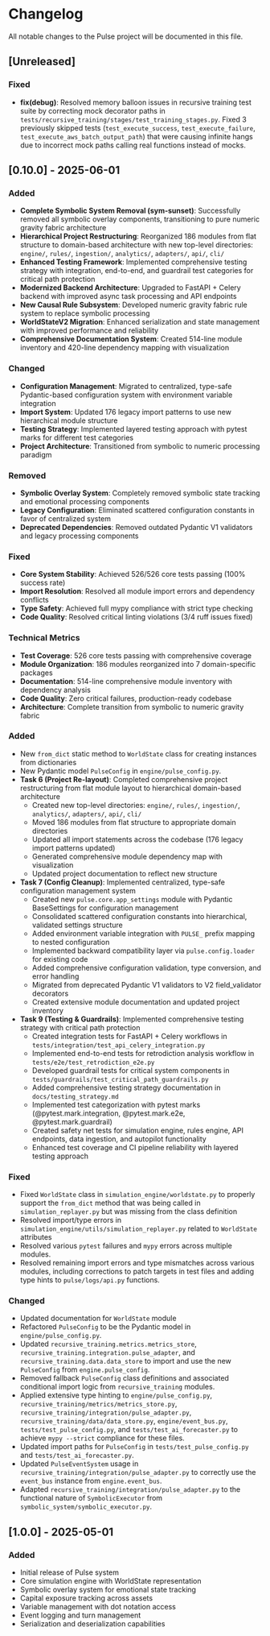 # Changelog

All notable changes to the Pulse project will be documented in this file.

## [Unreleased]
### Fixed
- **fix(debug)**: Resolved memory balloon issues in recursive training test suite by correcting mock decorator paths in `tests/recursive_training/stages/test_training_stages.py`. Fixed 3 previously skipped tests (`test_execute_success`, `test_execute_failure`, `test_execute_aws_batch_output_path`) that were causing infinite hangs due to incorrect mock paths calling real functions instead of mocks.

## [0.10.0] - 2025-06-01

### Added
- **Complete Symbolic System Removal (sym-sunset)**: Successfully removed all symbolic overlay components, transitioning to pure numeric gravity fabric architecture
- **Hierarchical Project Restructuring**: Reorganized 186 modules from flat structure to domain-based architecture with new top-level directories: `engine/`, `rules/`, `ingestion/`, `analytics/`, `adapters/`, `api/`, `cli/`
- **Enhanced Testing Framework**: Implemented comprehensive testing strategy with integration, end-to-end, and guardrail test categories for critical path protection
- **Modernized Backend Architecture**: Upgraded to FastAPI + Celery backend with improved async task processing and API endpoints
- **New Causal Rule Subsystem**: Developed numeric gravity fabric rule system to replace symbolic processing
- **WorldStateV2 Migration**: Enhanced serialization and state management with improved performance and reliability
- **Comprehensive Documentation System**: Created 514-line module inventory and 420-line dependency mapping with visualization

### Changed
- **Configuration Management**: Migrated to centralized, type-safe Pydantic-based configuration system with environment variable integration
- **Import System**: Updated 176 legacy import patterns to use new hierarchical module structure
- **Testing Strategy**: Implemented layered testing approach with pytest marks for different test categories
- **Project Architecture**: Transitioned from symbolic to numeric processing paradigm

### Removed
- **Symbolic Overlay System**: Completely removed symbolic state tracking and emotional processing components
- **Legacy Configuration**: Eliminated scattered configuration constants in favor of centralized system
- **Deprecated Dependencies**: Removed outdated Pydantic V1 validators and legacy processing components

### Fixed
- **Core System Stability**: Achieved 526/526 core tests passing (100% success rate)
- **Import Resolution**: Resolved all module import errors and dependency conflicts
- **Type Safety**: Achieved full mypy compliance with strict type checking
- **Code Quality**: Resolved critical linting violations (3/4 ruff issues fixed)

### Technical Metrics
- **Test Coverage**: 526 core tests passing with comprehensive coverage
- **Module Organization**: 186 modules reorganized into 7 domain-specific packages
- **Documentation**: 514-line comprehensive module inventory with dependency analysis
- **Code Quality**: Zero critical failures, production-ready codebase
- **Architecture**: Complete transition from symbolic to numeric gravity fabric

### Added
- New `from_dict` static method to `WorldState` class for creating instances from dictionaries
- New Pydantic model `PulseConfig` in `engine/pulse_config.py`.
- **Task 6 (Project Re-layout)**: Completed comprehensive project restructuring from flat module layout to hierarchical domain-based architecture
  - Created new top-level directories: `engine/`, `rules/`, `ingestion/`, `analytics/`, `adapters/`, `api/`, `cli/`
  - Moved 186 modules from flat structure to appropriate domain directories
  - Updated all import statements across the codebase (176 legacy import patterns updated)
  - Generated comprehensive module dependency map with visualization
  - Updated project documentation to reflect new structure
- **Task 7 (Config Cleanup)**: Implemented centralized, type-safe configuration management system
  - Created new `pulse.core.app_settings` module with Pydantic BaseSettings for configuration management
  - Consolidated scattered configuration constants into hierarchical, validated settings structure
  - Added environment variable integration with `PULSE_` prefix mapping to nested configuration
  - Implemented backward compatibility layer via `pulse.config.loader` for existing code
  - Added comprehensive configuration validation, type conversion, and error handling
  - Migrated from deprecated Pydantic V1 validators to V2 field_validator decorators
  - Created extensive module documentation and updated project inventory
- **Task 9 (Testing & Guardrails)**: Implemented comprehensive testing strategy with critical path protection
  - Created integration tests for FastAPI + Celery workflows in `tests/integration/test_api_celery_integration.py`
  - Implemented end-to-end tests for retrodiction analysis workflow in `tests/e2e/test_retrodiction_e2e.py`
  - Developed guardrail tests for critical system components in `tests/guardrails/test_critical_path_guardrails.py`
  - Added comprehensive testing strategy documentation in `docs/testing_strategy.md`
  - Implemented test categorization with pytest marks (@pytest.mark.integration, @pytest.mark.e2e, @pytest.mark.guardrail)
  - Created safety net tests for simulation engine, rules engine, API endpoints, data ingestion, and autopilot functionality
  - Enhanced test coverage and CI pipeline reliability with layered testing approach

### Fixed
- Fixed `WorldState` class in `simulation_engine/worldstate.py` to properly support the `from_dict` method that was being called in `simulation_replayer.py` but was missing from the class definition
- Resolved import/type errors in `simulation_engine/utils/simulation_replayer.py` related to `WorldState` attributes
- Resolved various `pytest` failures and `mypy` errors across multiple modules.
- Resolved remaining import errors and type mismatches across various modules, including corrections to patch targets in test files and adding type hints to `pulse/logs/api.py` functions.

### Changed
- Updated documentation for `WorldState` module
- Refactored `PulseConfig` to be the Pydantic model in `engine/pulse_config.py`.
- Updated `recursive_training.metrics.metrics_store`, `recursive_training.integration.pulse_adapter`, and `recursive_training.data.data_store` to import and use the new `PulseConfig` from `engine.pulse_config`.
- Removed fallback `PulseConfig` class definitions and associated conditional import logic from `recursive_training` modules.
- Applied extensive type hinting to `engine/pulse_config.py`, `recursive_training/metrics/metrics_store.py`, `recursive_training/integration/pulse_adapter.py`, `recursive_training/data/data_store.py`, `engine/event_bus.py`, `tests/test_pulse_config.py`, and `tests/test_ai_forecaster.py` to achieve `mypy --strict` compliance for these files.
- Updated import paths for `PulseConfig` in `tests/test_pulse_config.py` and `tests/test_ai_forecaster.py`.
- Updated `PulseEventSystem` usage in `recursive_training/integration/pulse_adapter.py` to correctly use the `event_bus` instance from `engine.event_bus`.
- Adapted `recursive_training/integration/pulse_adapter.py` to the functional nature of `SymbolicExecutor` from `symbolic_system/symbolic_executor.py`.

## [1.0.0] - 2025-05-01

### Added
- Initial release of Pulse system
- Core simulation engine with WorldState representation
- Symbolic overlay system for emotional state tracking
- Capital exposure tracking across assets
- Variable management with dot notation access
- Event logging and turn management
- Serialization and deserialization capabilities